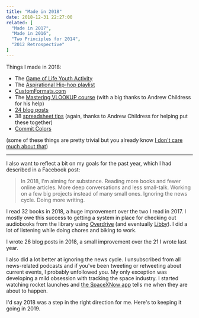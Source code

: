 ```yaml
---
title: "Made in 2018"
date: 2018-12-31 22:27:00
related: [
  "Made in 2017",
  "Made in 2016",
  "Two Principles for 2014",
  "2012 Retrospective"
]
---
```


Things I made in 2018:

- The [Game of Life Youth Activity]({{site.url}}/2018/09/30/youth-group-activity-the-game-of-life/)
- The [Aspirational Hip-hop playlist](https://open.spotify.com/playlist/5oJkwTsohXLCG226Uul4mA)
- [CustomFormats.com](https://customformats.com/)
- The [Mastering VLOOKUP course](https://web.archive.org/web/20190317130901/https://gridmaster.io/#courses) (with a big thanks to Andrew Childress for his help)
- [24 blog posts]({{site.url}}/archives/#y2018)
- 38 [spreadsheet tips](https://us11.campaign-archive.com/home/?u=c6aa5d99b8059f1aba3005443&id=cf722f27b0) (again, thanks to Andrew Childress for helping put these together)
- [Commit Colors](https://github.com/sparkbox/commit-colors)

(some of these things are pretty trivial but you already know [I don't care much about that]({{site.url}}/2014/10/24/dumb-little-things/))

<hr class="section-divider" />

I also want to reflect a bit on my goals for the past year, which I had described in a Facebook post:

> In 2018, I'm aiming for substance. Reading more books and fewer online articles. More deep conversations and less small-talk. Working on a few big projects instead of many small ones. Ignoring the news cycle. Doing more writing.

I read 32 books in 2018, a huge improvement over the two I read in 2017. I mostly owe this success to getting a system in place for checking out audiobooks from the library using [Overdrive](https://www.overdrive.com/) (and eventually [Libby](https://meet.libbyapp.com/)). I did a lot of listening while doing chores and biking to work.

I wrote 26 blog posts in 2018, a small improvement over the 21 I wrote last year.

I also did a lot better at ignoring the news cycle. I unsubscribed from all news-related podcasts and if you've been tweeting or retweeting about current events, I probably unfollowed you. My only exception was developing a mild obsession with tracking the space industry. I started watching rocket launches and [the SpaceXNow app](https://play.google.com/store/apps/details?id=com.bradleyjh.spacexnow&hl=en_US) tells me when they are about to happen.

I'd say 2018 was a step in the right direction for me. Here's to keeping it going in 2019.
